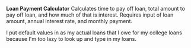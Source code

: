 **Loan Payment Calculator**
Calculates time to pay off loan, total amount to pay off loan, and how much of that is interest. Requires input of loan amount, annual interest rate, and monthly payment.

I put default values in as my actual loans that I owe for my college loans because I'm too lazy to look up and type in my loans.
